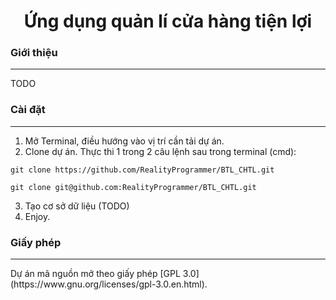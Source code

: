 <h1 align="center">Ứng dụng quản lí cửa hàng tiện lợi</h1>

### Giới thiệu
<hr/>
TODO

### Cài đặt
<hr/>

1. Mở Terminal, điều hướng vào vị trí cần tải dự án.
2. Clone dự án. Thực thi 1 trong 2 câu lệnh sau trong terminal (cmd):
```
git clone https://github.com/RealityProgrammer/BTL_CHTL.git
```
```
git clone git@github.com:RealityProgrammer/BTL_CHTL.git
```
3. Tạo cơ sở dữ liệu (TODO)
4. Enjoy.

### Giấy phép
<hr/>
Dự án mã nguồn mở theo giấy phép [GPL 3.0](https://www.gnu.org/licenses/gpl-3.0.en.html).

